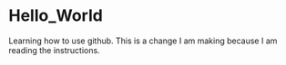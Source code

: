 # Hello_World
Learning how to use github.
This is a change I am making because I am reading the instructions.
